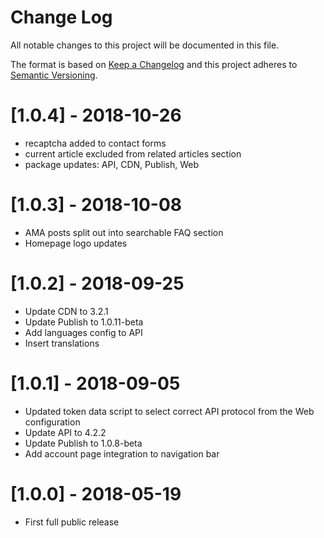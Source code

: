 # Change Log
All notable changes to this project will be documented in this file.

The format is based on [Keep a Changelog](http://keepachangelog.com/)
and this project adheres to [Semantic Versioning](http://semver.org/).

# [1.0.4] - 2018-10-26

* recaptcha added to contact forms
* current article excluded from related articles section
* package updates: API, CDN, Publish, Web

# [1.0.3] - 2018-10-08

* AMA posts split out into searchable FAQ section
* Homepage logo updates

# [1.0.2] - 2018-09-25

* Update CDN to 3.2.1
* Update Publish to 1.0.11-beta
* Add languages config to API
* Insert translations

# [1.0.1] - 2018-09-05

* Updated token data script to select correct API protocol from the Web configuration
* Update API to 4.2.2
* Update Publish to 1.0.8-beta
* Add account page integration to navigation bar

# [1.0.0] - 2018-05-19

* First full public release
